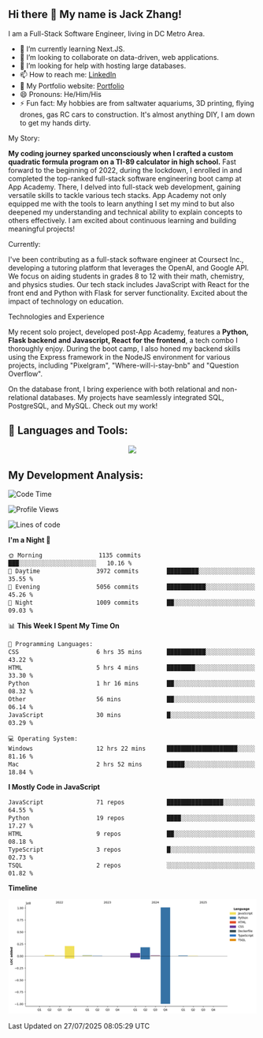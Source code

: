 
## Hi there 👋 My name is Jack Zhang!
I am a Full-Stack Software Engineer, living in DC Metro Area.

* 🌱 I’m currently learning Next.JS.
* 👯 I’m looking to collaborate on data-driven, web applications.
* 🤔 I’m looking for help with hosting large databases.
* 📫 How to reach me: [LinkedIn](https://www.linkedin.com/in/jack-zhang-1ba90929/)
* 🔭 My Portfolio website: [Portfolio](https://www.jackzhang.io)
* 😄 Pronouns: He/Him/His
* ⚡ Fun fact: My hobbies are from saltwater aquariums, 3D printing, flying drones, gas RC cars to construction. It's almost anything DIY, I am down to get my hands dirty.

My Story:

**My coding journey sparked unconsciously when I crafted a custom quadratic formula program on a TI-89 calculator in high school.** Fast forward to the beginning of 2022, during the lockdown, I enrolled in and completed the top-ranked full-stack software engineering boot camp at App Academy. There, I delved into full-stack web development, gaining versatile skills to tackle various tech stacks. App Academy not only equipped me with the tools to learn anything I set my mind to but also deepened my understanding and technical ability to explain concepts to others effectively. I am excited about continuous learning and building meaningful projects!

Currently:

I've been contributing as a full-stack software engineer at Coursect Inc., developing a tutoring platform that leverages the OpenAI, and Google API. We focus on aiding students in grades 8 to 12 with their math, chemistry, and physics studies. Our tech stack includes JavaScript with React for the front end and Python with Flask for server functionality. Excited about the impact of technology on education.

Technologies and Experience

My recent solo project, developed post-App Academy, features a **Python, Flask backend and Javascript, React for the frontend**, a tech combo I thoroughly enjoy. During the boot camp, I also honed my backend skills using the Express framework in the NodeJS environment for various projects, including "Pixelgram",  "Where-will-i-stay-bnb" and "Question Overflow".

On the database front, I bring experience with both relational and non-relational databases. My projects have seamlessly integrated SQL, PostgreSQL, and MySQL. Check out my work!


## 🧰 Languages and Tools:
<p align="center">
  <a href="https://skillicons.dev">
    <img src="https://skillicons.dev/icons?i=js,py,react,redux,html,css,flask,sequelize,express,npm,sqlite,postgres,github,postman,docker,nextjs,tailwind,gcp,ai" />
  </a>
</p>


## My Development Analysis:
<!--START_SECTION:waka-->
![Code Time](http://img.shields.io/badge/Code%20Time-1%2C835%20hrs%2025%20mins-blue)

![Profile Views](http://img.shields.io/badge/Profile%20Views-0-blue)

![Lines of code](https://img.shields.io/badge/From%20Hello%20World%20I%27ve%20Written-149.9%20million%20lines%20of%20code-blue)

**I'm a Night 🦉** 

```text
🌞 Morning                1135 commits        ███░░░░░░░░░░░░░░░░░░░░░░   10.16 % 
🌆 Daytime                3972 commits        █████████░░░░░░░░░░░░░░░░   35.55 % 
🌃 Evening                5056 commits        ███████████░░░░░░░░░░░░░░   45.26 % 
🌙 Night                  1009 commits        ██░░░░░░░░░░░░░░░░░░░░░░░   09.03 % 
```


📊 **This Week I Spent My Time On** 

```text
💬 Programming Languages: 
CSS                      6 hrs 35 mins       ███████████░░░░░░░░░░░░░░   43.22 % 
HTML                     5 hrs 4 mins        ████████░░░░░░░░░░░░░░░░░   33.30 % 
Python                   1 hr 16 mins        ██░░░░░░░░░░░░░░░░░░░░░░░   08.32 % 
Other                    56 mins             ██░░░░░░░░░░░░░░░░░░░░░░░   06.14 % 
JavaScript               30 mins             █░░░░░░░░░░░░░░░░░░░░░░░░   03.29 % 

💻 Operating System: 
Windows                  12 hrs 22 mins      ████████████████████░░░░░   81.16 % 
Mac                      2 hrs 52 mins       █████░░░░░░░░░░░░░░░░░░░░   18.84 % 
```

**I Mostly Code in JavaScript** 

```text
JavaScript               71 repos            ████████████████░░░░░░░░░   64.55 % 
Python                   19 repos            ████░░░░░░░░░░░░░░░░░░░░░   17.27 % 
HTML                     9 repos             ██░░░░░░░░░░░░░░░░░░░░░░░   08.18 % 
TypeScript               3 repos             █░░░░░░░░░░░░░░░░░░░░░░░░   02.73 % 
TSQL                     2 repos             ░░░░░░░░░░░░░░░░░░░░░░░░░   01.82 % 
```



**Timeline**

![Lines of Code chart](https://raw.githubusercontent.com/jzhang319/jzhang319/master/assets/bar_graph.png)


 Last Updated on 27/07/2025 08:05:29 UTC
<!--END_SECTION:waka-->
